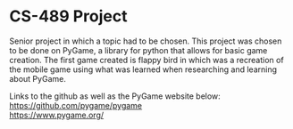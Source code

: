 # CS-489 Project

Senior project in which a topic had to be chosen.  This project was chosen to be done on PyGame, a library for python that allows for basic game creation.  The first game created is flappy bird in which was a recreation of the mobile game using what was learned when researching and learning about PyGame.

Links to the github as well as the PyGame website below:\
https://github.com/pygame/pygame \
https://www.pygame.org/ 
